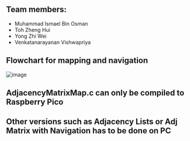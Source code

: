 ## Team members:
- Muhammad Ismael Bin Osman
- Toh Zheng Hui
- Yong Zhi Wei
- Venkatanarayanan Vishwapriya


## Flowchart for mapping and navigation
![image](https://user-images.githubusercontent.com/44394845/204291937-9dbc1889-ec88-4fc2-9faa-657ad80c4de3.png)


## AdjacencyMatrixMap.c can only be compiled to Raspberry Pico
## Other versions such as Adjacency Lists or Adj Matrix with Navigation has to be done on PC

